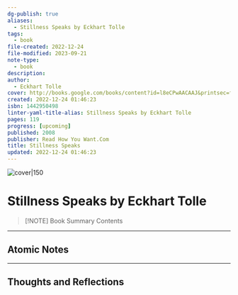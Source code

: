 ```yaml
---
dg-publish: true
aliases:
  - Stillness Speaks by Eckhart Tolle
tags:
  - book
file-created: 2022-12-24
file-modified: 2023-09-21
note-type:
  - book
description: 
author:
  - Eckhart Tolle
cover: http://books.google.com/books/content?id=l8eCPwAACAAJ&printsec=frontcover&img=1&zoom=1&source=gbs_api
created: 2022-12-24 01:46:23
isbn: 1442950498
linter-yaml-title-alias: Stillness Speaks by Eckhart Tolle
pages: 119
progress: [upcoming]
published: 2008
publisher: Read How You Want.Com
title: Stillness Speaks
updated: 2022-12-24 01:46:23
---
```


![cover|150](http://books.google.com/books/content?id=l8eCPwAACAAJ&printsec=frontcover&img=1&zoom=1&source=gbs_api)

# Stillness Speaks by Eckhart Tolle

> [!NOTE] Book Summary
> Contents

---

## Atomic Notes

---

## Thoughts and Reflections
